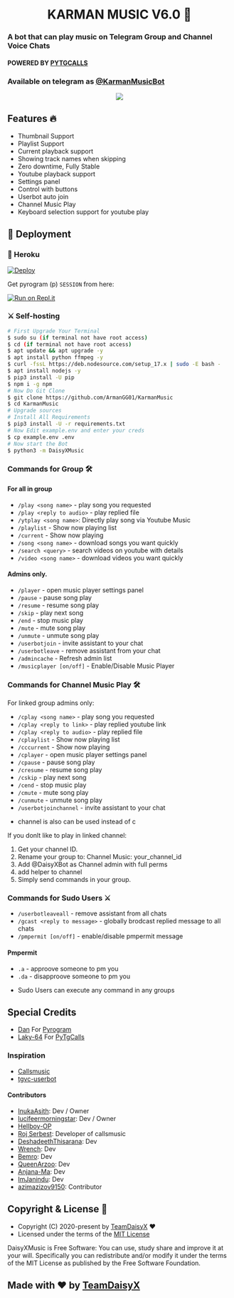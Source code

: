 <h1 align="center">KARMAN MUSIC V6.0 🎵</h1>

### A bot that can play music on Telegram Group and Channel Voice Chats
#### POWERED BY [PYTGCALLS](https://github.com/pytgcalls/pytgcalls)
### Available on telegram as [@KarmanMusicBot](https://t.me/KarmanMusicBot)

<p align="center">
  <img src="https://telegra.ph/file/dd04b1968f1bc1169d162.jpg">
</p>

<h2> Features 🔥 </h2>

- Thumbnail Support
- Playlist Support
- Current playback support
- Showing track names when skipping
- Zero downtime, Fully Stable
- Youtube playback support
- Settings panel
- Control with buttons
- Userbot auto join
- Channel Music Play
- Keyboard selection support for youtube play

## 🚀 Deployment

### 💜 Heroku

[![Deploy](https://www.herokucdn.com/deploy/button.svg)](https://heroku.com/deploy)

Get pyrogram (p)  `SESSION` from here:

[![Run on Repl.it](https://repl.it/badge/github/Makoto-XD/Session-Generator)](https://replit.com/@Makoto-XD/Session-Generator)

### ⚔ Self-hosting
```sh
# First Upgrade Your Terminal
$ sudo su (if terminal not have root access)
$ cd (if terminal not have root access)
$ apt update && apt upgrade -y
$ apt install python ffmpeg -y
$ curl -fssL https://deb.nodesource.com/setup_17.x | sudo -E bash -
$ apt install nodejs -y
$ pip3 install -U pip
$ npm i -g npm
# Now Do Git Clone
$ git clone https://github.com/ArmanGG01/KarmanMusic
$ cd KarmanMusic
# Upgrade sources
# Install All Requirements 
$ pip3 install -U -r requirements.txt
# Now Edit example.env and enter your creds
$ cp example.env .env
# Now start the Bot
$ python3 -m DaisyXMusic
```

### Commands for Group 🛠
#### For all in group

- `/play <song name>` - play song you requested
- `/play <reply to audio>` - play replied file
- `/ytplay <song name>`: Directly play song via Youtube Music
- `/playlist` - Show now playing list
- `/current` - Show now playing
- `/song <song name>` - download songs you want quickly
- `/search <query>` - search videos on youtube with details
- `/video <song name>` - download videos you want quickly

#### Admins only.
- `/player` - open music player settings panel
- `/pause` - pause song play
- `/resume` - resume song play
- `/skip` - play next song
- `/end` - stop music play
- `/mute` - mute song play
- `/unmute` - unmute song play
- `/userbotjoin` - invite assistant to your chat
- `/userbotleave` - remove assistant from your chat
- `/admincache` - Refresh admin list
- `/musicplayer [on/off]` - Enable/Disable Music Player

### Commands for Channel Music Play 🛠
For linked group admins only:
- `/cplay <song name>` - play song you requested
- `/cplay <reply to link>` - play replied youtube link
- `/cplay <reply to audio>` - play replied file
- `/cplaylist` - Show now playing list
- `/cccurrent` - Show now playing
- `/cplayer` - open music player settings panel
- `/cpause` - pause song play
- `/cresume` - resume song play
- `/cskip` - play next song
- `/cend` - stop music play
- `/cmute` - mute song play
- `/cunmute` - unmute song play
- `/userbotjoinchannel` - invite assistant to your chat
* channel is also can be used instead of c

If you donlt like to play in linked channel:
 1. Get your channel ID.
 2. Rename your group to: Channel Music: your_channel_id
 3. Add @DaisyXBot as Channel admin with full perms
 4. add helper to channel
 5. Simply send commands in your group.

### Commands for Sudo Users ⚔️
- `/userbotleaveall` - remove assistant from all chats
- `/gcast <reply to message>` - globally brodcast replied message to all chats
- `/pmpermit [on/off]` - enable/disable pmpermit message

#### Pmpermit
- `.a` - approove someone to pm you
- `.da` - disapproove someone to pm you
+ Sudo Users can execute any command in any groups


## Special Credits
- [Dan](https://github.com/delivrance) For [Pyrogram](https://github.com/pyrogram/pyrogram)
- [Laky-64](https://github.com/Laky-64) For [PyTgCalls](https://github.com/pytgcalls/pytgcalls)

### Inspiration
- [Callsmusic](http://github.com/callsmusic/callsmusic)
- [tgvc-userbot](https://github.com/callsmusic/tgvc-userbot)

#### Contributors
- [InukaAsith](https://github.com/InukaAsith): Dev / Owner
- [lucifeermorningstar](https://github.com/lucifeermorningstar): Dev / Owner
- [Hellboy-OP](https://github.com/hellboy-op)
- [Roj Serbest](http://github.com/rojserbest): Developer of callsmusic 
- [DeshadeethThisarana](https://github.com/deshadeeth-thisarana): Dev
- [Wrench](https://github.com/EverythingSuckz/): Dev
- [Bemro](https://github.com/bemroofficial): Dev
- [QueenArzoo](https://github.com/QueenArzoo): Dev
- [Anjana-Ma](https://github.com/Anjana-Ma): Dev
- [ImJanindu](https://github.com/ImJanindu): Dev
- [azimazizov9150](https://github.com/azimazizov9150): Contributor


## Copyright & License 👮

 - Copyright (C) 2020-present by [TeamDaisyX](github.com/teamdaisyx) ❤️️
 - Licensed under the terms of the [MIT License](https://github.com/TeamDaisyX/DaisyXMusic/blob/master/LICENSE)
    
DaisyXMusic is Free Software: You can use, study share and improve it at your will. Specifically you can redistribute and/or modify it under the terms of the MIT License as published by the Free Software Foundation.    
## Made with ♥️ by [TeamDaisyX](https://github.com/TeamDaisyX)
